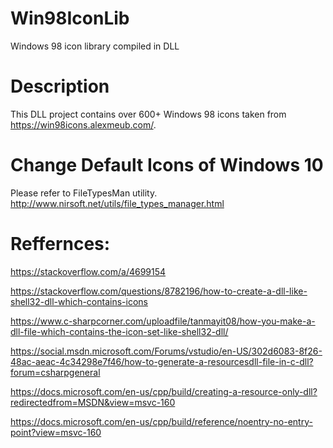 # Win98IconLib
 Windows 98 icon library compiled in DLL
 
 # Description
 This DLL project contains over 600+ Windows 98 icons taken from https://win98icons.alexmeub.com/.
 
 
 # Change Default Icons of Windows 10
 Please refer to FileTypesMan utility. http://www.nirsoft.net/utils/file_types_manager.html
 
 # Reffernces:
 
 https://stackoverflow.com/a/4699154
 
 https://stackoverflow.com/questions/8782196/how-to-create-a-dll-like-shell32-dll-which-contains-icons
 
 https://www.c-sharpcorner.com/uploadfile/tanmayit08/how-you-make-a-dll-file-which-contains-the-icon-set-like-shell32-dll/
 
 https://social.msdn.microsoft.com/Forums/vstudio/en-US/302d6083-8f26-48ac-aeac-4c34298e7f46/how-to-generate-a-resourcesdll-file-in-c-dll?forum=csharpgeneral
 
 https://docs.microsoft.com/en-us/cpp/build/creating-a-resource-only-dll?redirectedfrom=MSDN&view=msvc-160
 
 https://docs.microsoft.com/en-us/cpp/build/reference/noentry-no-entry-point?view=msvc-160
